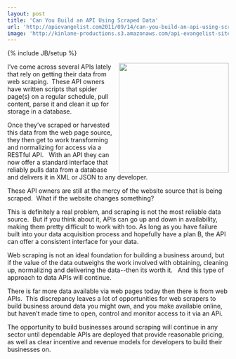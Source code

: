 ```yaml
---
layout: post
title: 'Can You Build an API Using Scraped Data'
url: 'http://apievangelist.com2011/09/14/can-you-build-an-api-using-scraped-data/'
image: 'http://kinlane-productions.s3.amazonaws.com/api-evangelist-site/blog/web-scraper.jpg'
---
```

{% include JB/setup %}
<p>
     <img src="http://kinlane-productions.s3.amazonaws.com/web-scraper.jpg"  width="250" align="right" />I’ve come across several APIs lately that rely on getting their data from web scraping.  These API owners have written scripts that spider page(s) on a regular schedule, pull content, parse it and clean it up for storage in a database.
</p>
<p>
     Once they’ve scraped or harvested this data from the web page source, they then get to work transforming and normalizing for access via a RESTful API.   With an API they can now offer a standard interface that reliably pulls data from a database and delivers it in XML or JSON to any developer.  
</p>
<p>
     These API owners are still at the mercy of the website source that is being scraped.  What if the website changes something?  
</p>
<p>
     This is definitely a real problem, and scraping is not the most reliable data source.  But if you think about it, APIs can go up and down in availability, making them pretty difficult to work with too. As long as you have failure built into your data acquisition process and hopefully have a plan B, the API can offer a consistent interface for your data.
</p>
<p>
     Web scraping is not an ideal foundation for building a business around, but if the value of the data outweighs the work involved with obtaining, cleaning up, normalizing and delivering the data--then its worth it.   And this type of approach to data APIs will continue.
</p>
<p>
     There is far more data available via web pages today then there is from web APIs.  This discrepancy leaves a lot of opportunities for web scrapers to build business around data you might own, and you make available online, but haven’t made time to open, control and monitor access to it via an APi.
</p>
<p>
     The opportunity to build businesses around scraping will continue in any sector until dependable APIs are deployed that provide reasonable pricing, as well as clear incentive and revenue models for developers to build their businesses on.
</p>
